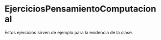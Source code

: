 # EjerciciosPensamientoComputacional

Estos ejercicios sirven de ejemplo para la evidencia de la clase.

